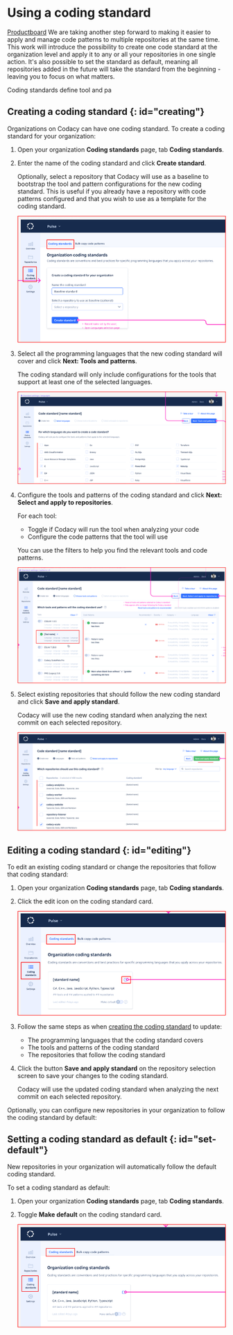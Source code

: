 # Using a coding standard

<!--TODO

Concept:
-   Intro (also use as meta description)
-   Overview and value of the feature
-   How coding standards work, warning about repositories stopping to follow the coding standard
-   Default coding standard

-->

[Productboard](https://roadmap.codacy.com/c/71-patterns-add-an-organizational-standard) We are taking another step forward to making it easier to apply and manage code patterns to multiple repositories at the same time.
This work will introduce the possibility to create one code standard at the organization level and apply it to any or all your repositories in one single action.
It's also possible to set the standard as default, meaning all repositories added in the future will take the standard from the beginning - leaving you to focus on what matters.


Coding standards define tool and pa



## Creating a coding standard {: id="creating"}

<!--TODO

-   Isn't it possible to configure the coding standard as the default while creating it? https://www.figma.com/file/Od7PrP0rpI2vvycq0iOvzI?node-id=904:2732#106911296

-->

Organizations on Codacy can have one coding standard. To create a coding standard for your organization:

1.  Open your organization **Coding standards** page, tab **Coding standards**.

1.  Enter the name of the coding standard and click **Create standard**.

    Optionally, select a repository that Codacy will use as a baseline to bootstrap the tool and pattern configurations for the new coding standard. This is useful if you already have a repository with code patterns configured and that you wish to use as a template for the coding standard.

    ![Creating a new coding standard](images/coding-standard-create.png)

1.  Select all the programming languages that the new coding standard will cover and click **Next: Tools and patterns**.

    The coding standard will only include configurations for the tools that support at least one of the selected languages.

    ![Selecting the languages for the coding standard](images/coding-standard-select-languages.png)

1.  Configure the tools and patterns of the coding standard and click **Next: Select and apply to repositories**.

    For each tool:

    -   Toggle if Codacy will run the tool when analyzing your code
    -   Configure the code patterns that the tool will use

    You can use the filters to help you find the relevant tools and code patterns.

    ![Configuring the tools and patterns for the coding standard](images/coding-standard-configure-tools.png)

1.  Select existing repositories that should follow the new coding standard and click **Save and apply standard**.

    Codacy will use the new coding standard when analyzing the next commit on each selected repository.

    ![Applying the coding standard to repositories](images/coding-standard-apply.png)

## Editing a coding standard {: id="editing"}

<!--TODO

Editing a coding standard (include applying to other repositories)
-   Not possible to delete a coding standard once it's created? https://www.figma.com/file/Od7PrP0rpI2vvycq0iOvzI?node-id=904:2732#106911633

-->

To edit an existing coding standard or change the repositories that follow that coding standard:

1.  Open your organization **Coding standards** page, tab **Coding standards**.

1.  Click the edit icon on the coding standard card.

    ![Editing an existing coding standard](images/coding-standard-edit.png)

1.  Follow the same steps as when [creating the coding standard](#creating) to update:

    -   The programming languages that the coding standard covers
    -   The tools and patterns of the coding standard
    -   The repositories that follow the coding standard

1.  Click the button **Save and apply standard** on the repository selection screen to save your changes to the coding standard.

    Codacy will use the updated coding standard when analyzing the next commit on each selected repository.

Optionally, you can configure new repositories in your organization to follow the coding standard by default:

## Setting a coding standard as default {: id="set-default"}

New repositories in your organization will automatically follow the default coding standard.

To set a coding standard as default:

1.  Open your organization **Coding standards** page, tab **Coding standards**.

1.  Toggle **Make default** on the coding standard card.

    ![Setting a coding standard as the default](images/coding-standard-set-default.png)
